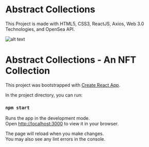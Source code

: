 # Abstract Collections

This Project is made with HTML5, CSS3, ReactJS, Axios, Web 3.0 Technologies, and OpenSea API.


![alt text](https://raw.githubusercontent.com/Shobhit1338/react-abstract-nft-collection/NFT/public/AbstractNFT.gif)


# Abstract Collections - An NFT Collection

This project was bootstrapped with [Create React App](https://github.com/facebook/create-react-app).

In the project directory, you can run:

### `npm start`

Runs the app in the development mode.\
Open [http://localhost:3000](http://localhost:3000) to view it in your browser.

The page will reload when you make changes.\
You may also see any lint errors in the console.
